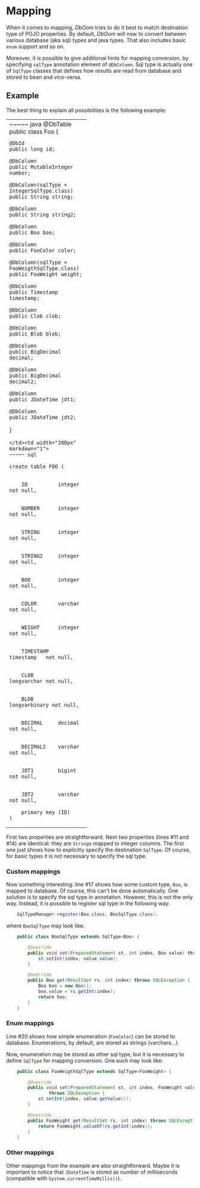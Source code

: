 # Mapping

When it comes to mapping, *DbOom* tries to do it best to match
destination type of POJO properties. By default, *DbOom* will now to
convert between various database (aka sql) types and java types. That
also includes basic `enum` support and so on.

Moreover, it is possible to give additional hints for mapping
conversion, by specifying `sqlType` annotation element of `@DbColumn`.
Sql type is actually one of `SqlType` classes that defines how results
are read from database and stored to bean and vice-versa.

## Example

The best thing to explain all possibilities is the following example:

<table width="96%">
<tr><td width="200px" markdown="1">
~~~~~ java
@DbTable
public class Foo {

    @DbId
    public long id;

    @DbColumn
    public MutableInteger number;

    @DbColumn(sqlType = IntegerSqlType.class)
    public String string;

    @DbColumn
    public String string2;

    @DbColumn
    public Boo boo;

    @DbColumn
    public FooColor color;

    @DbColumn(sqlType = FooWeigthSqlType.class)
    public FooWeight weight;

    @DbColumn
    public Timestamp timestamp;

    @DbColumn
    public Clob clob;

    @DbColumn
    public Blob blob;

    @DbColumn
    public BigDecimal decimal;

    @DbColumn
    public BigDecimal decimal2;

    @DbColumn
    public JDateTime jdt1;

    @DbColumn
    public JDateTime jdt2;
}
~~~~~
</td><td width="200px" markdown="1">
~~~~~ sql

create table FOO (


    ID          integer     not null,


    NUMBER      integer     not null,


    STRING      integer     not null,


    STRING2     integer     not null,


    BOO         integer     not null,


    COLOR       varchar     not null,


    WEIGHT      integer     not null,


    TIMESTAMP   timestamp   not null,


    CLOB        longvarchar not null,


    BLOB        longvarbinary not null,


    DECIMAL     decimal     not null,


    DECIMAL2    varchar     not null,


    JDT1        bigint      not null,


    JDT2        varchar     not null,

    primary key (ID)
)
~~~~~
</td></tr>
</table>

First two properties are straightforward. Next two properties (lines #11
and #14) are identical: they are `String`s mapped to integer columns.
The first one just shows how to explicitly specify the destination
`SqlType`. Of course, for basic types it is not necessary to specify the
sql type.

### Custom mappings

Now something interesting: line #17 shows how some custom type, `Boo`,
is mapped to database. Of course, this can't be done automatically. One
solution is to specify the sql type in annotation. However, this is not
the only way. Instead, it is possible to register sql type in the
following way:

~~~~~ java
    SqlTypeManager.register(Boo.class, BooSqlType.class);
~~~~~

where `BooSqlType` may look like:

~~~~~ java
    public class BooSqlType extends SqlType<Boo> {

        @Override
        public void set(PreparedStatement st, int index, Boo value) throws SQLException {
            st.setInt(index, value.value);
        }

        @Override
        public Boo get(ResultSet rs, int index) throws SQLException {
            Boo boo = new Boo();
            boo.value = rs.getInt(index);
            return boo;
        }
    }
~~~~~

### Enum mappings

Line #20 shows how simple enumeration (`FooColor`) can be stored to
database. Enumerations, by default, are stored as strings (varchars...).

Now, enumeration may be stored as other sql type, but it is necessary to
define `SqlType` for mapping conversion. One such may look like:

~~~~~ java
    public class FooWeigthSqlType extends SqlType<FooWeight> {

        @Override
        public void set(PreparedStatement st, int index, FooWeight value)
                throws SQLException {
            st.setInt(index, value.getValue());
        }

        @Override
        public FooWeight get(ResultSet rs, int index) throws SQLException {
            return FooWeight.valueOf(rs.getInt(index));
        }
    }
~~~~~

### Other mappings

Other mappings from the example are also straightforward. Maybe it is
important to notice that `JDateTime` is stored as number of milliseconds
(compatible with `System.currentTimeMillis()`).
